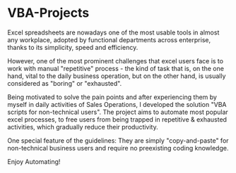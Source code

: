 # VBA-Projects
Excel spreadsheets are nowadays one of the most usable tools in almost any workplace, adopted by functional departments across enterprise, thanks to its simplicity, speed and efficiency.

However, one of the most prominent challenges that excel users face is to work with manual "repetitive" process - the kind of task that is, on the one hand, vital to the daily business operation, but on the other hand, is usually considered as "boring" or "exhausted".

Being motivated to solve the pain points and after experiencing them by myself in daily activities of Sales Operations, I developed the solution "VBA scripts for non-technical users". The project aims to automate most popular excel processes, to free users from being trapped in repetitive & exhausted activities, which gradually reduce their productivity.

One special feature of the guidelines: They are simply "copy-and-paste" for non-technical business users and require no preexisting coding knowledge.

Enjoy Automating!
